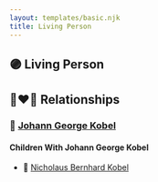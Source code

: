 ```yaml
---
layout: templates/basic.njk
title: Living Person
---
```

## 🟣 Living Person

## 👩‍❤️‍👨 Relationships

### 🔵 [Johann George Kobel](/people/1/13002801)

#### Children With Johann George Kobel
* 🔵 [Nicholaus Bernhard Kobel](/people/5/51558544)